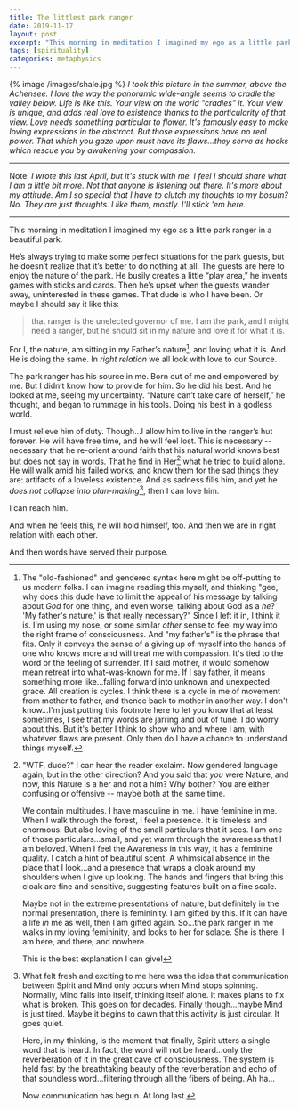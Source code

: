 ```yaml
---
title: The littlest park ranger
date: 2019-11-17
layout: post
excerpt: "This morning in meditation I imagined my ego as a little park ranger in a beautiful park..."
tags: [spirituality]
categories: metaphysics
---
```


{% image /images/shale.jpg %}
*I took this picture in the summer, above the Achensee. I love the way the panoramic
wide-angle seems to cradle the valley below. Life is like this. Your view on
the world "cradles" it. Your view is unique, and adds real love to existence
thanks to the particularity of that view. Love needs something particular to
flower. It's famously easy to make loving expressions in the abstract.
But those expressions have no real power. That which you gaze upon must have
its flaws...they serve as hooks which rescue you by awakening your compassion.*

----

Note: *I wrote this last April, but it's stuck with me. I feel I should share what I am
a little bit more. Not that anyone is listening out there. It's more about
my attitude. Am I so special that I have to clutch my thoughts to my bosum?
No. They are just thoughts. I like them, mostly. I'll stick 'em here.*

----

This morning in meditation I imagined my ego as a little park ranger in a
beautiful park.

He’s always trying to make some perfect situations for the park guests, but he
doesn’t realize that it’s better to do nothing at all. The guests are here to
enjoy the nature of the park. He busily creates a little “play area,” he
invents games with sticks and cards. Then he’s upset when the guests wander
away, uninterested in these games. That dude is who I have been. Or maybe I
should say it like this:

> that ranger is the unelected governor of me. I am the
> park, and I might need a ranger, but he should sit in my nature and love it for
> what it is.

For I, the nature, am sitting in my Father’s nature[^1], and loving what it is. And
He is doing the same. In *right relation* we all look with love to our Source.

The park ranger has his source in me. Born out of me and empowered by me. But I
didn’t know how to provide for him. So he did his best. And he looked at me,
seeing my uncertainty. “Nature can’t take care of herself,” he thought, and
began to rummage in his tools. Doing his best in a godless world.

I must relieve him of duty. Though...I allow him to live in the ranger’s hut
forever. He will have free time, and he will feel lost. This is necessary --
necessary that he re-orient around faith that his natural world knows best but
does not say in words. That
he find in Her[^2] what he tried to build alone. He will walk amid his failed
works, and know them for the sad things they are: artifacts of a loveless
existence. And as sadness fills him, and yet he *does not collapse into
plan-making*[^3], then I can love him.

I can reach him.

And when he feels this, he will hold himself, too. And then we are in right
relation with each other.

And then words have served their purpose.

[^1]:
    The "old-fashioned" and gendered syntax here might be off-putting to us
    modern folks. I can imagine reading this myself, and thinking "gee, why does
    this dude have to limit the appeal of his message by talking about *God* for
    one thing, and even worse, talking about God as a *he*? 'My father's nature,'
    is that really necessary?" Since I left it in, I think it is. I'm using my
    nose, or some similar *other* sense to feel my way into the right frame of
    consciousness. And "my father's" is the phrase that fits. Only it conveys
    the sense of a giving up of myself into the hands of one who knows more and
    will treat me with compassion. It's tied to the word or the feeling of
    surrender. If I said mother, it would somehow mean retreat into what-was-known
    for me. If I say father, it means something more like...falling forward into
    unknown and unexpected grace. All creation is cycles. I think there is a cycle
    in me of movement from mother to father, and thence back to mother in another
    way. I don't know...I'm just putting this footnote here to let you know that
    at least sometimes, I see that my words are jarring and out of tune. I do
    worry about this. But it's better I think to show who and where I am, with
    whatever flaws are present. Only then do I have a chance to understand things
    myself.

[^2]:
    "WTF, dude?" I can hear the reader exclaim. Now gendered language again, but in
    the other direction? And you said that *you* were Nature, and now, this Nature is
    a her and not a him? Why bother? You are either confusing or offensive -- maybe
    both at the same time.
     
    We contain multitudes. I have masculine in me. I have feminine in me. When I walk
    through the forest, I feel a presence. It is timeless and enormous. But also
    loving of the small particulars that it sees. I am one of those particulars...small,
    and yet warm through the awareness that I am beloved. When I feel the Awareness in
    this way, it has a feminine quality. I catch a hint of beautiful scent. A whimsical
    absence in the place that I look...and a presence that wraps a cloak around my
    shoulders when I give up looking. The hands and fingers that bring this cloak are
    fine and sensitive, suggesting features built on a fine scale.
     
    Maybe not in the extreme presentations of nature, but definitely in the normal
    presentation, there is femininity. I am gifted by this. If it can have a life *in*
    me as well, then I am gifted again. So...the park ranger in me walks in my
    loving femininity, and looks to her for solace. She is there. I am here, and there,
    and nowhere.
     
    This is the best explanation I can give!

[^3]:
    What felt fresh and exciting to me here was the idea that communication between Spirit
    and Mind only occurs when Mind stops spinning. Normally, Mind falls into itself, thinking
    itself alone. It makes plans to fix what is broken. This goes on for decades. Finally
    though...maybe Mind is just tired. Maybe it begins to dawn that this activity is just
    circular. It goes quiet.

    Here, in my thinking, is the moment that finally, Spirit utters a single word that is heard.
    In fact, the word will not be heard...only the reverberation of it in the great cave of
    consciousness. The system is held fast by the breathtaking beauty of the reverberation and
    echo of that soundless word...filtering through all the fibers of being. Ah ha...
     
    Now communication has begun. At long last.
